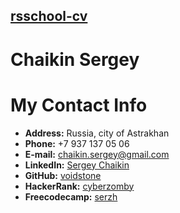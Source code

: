 ## [rsschool-cv](rsccool-cv)


# Chaikin Sergey

# My Contact Info

* **Address:** Russia, city of Astrakhan
* **Phone:** +7 937 137 05 06
* **E-mail:** [chaikin.sergey@gmail.com](chaikin.sergey@gmail.com)
* **LinkedIn:** [Sergey Chaikin](https://www.linkedin.com/in/sergey-chaikin-66730487/)
* **GitHub:** [voidstone](https://github.com/voidstone)
* **HackerRank:** [cyberzomby](https://www.hackerrank.com/cyberzomby)
* **Freecodecamp:** [serzh](https://www.freecodecamp.org/serzh)